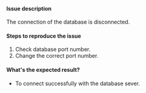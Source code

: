 #### Issue description
 The connection of the database is disconnected.


#### Steps to reproduce the issue

1.  Check database port number.
2.  Change the correct port number.


#### What's the expected result?

- To connect successfully with the database sever.

